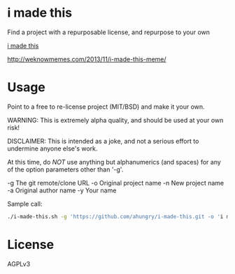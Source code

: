 # i made this

Find a project with a repurposable license, and repurpose to your own

[i made this](http://weknowmemes.com/wp-content/uploads/2013/11/i-made-this-comic.jpg)

http://weknowmemes.com/2013/11/i-made-this-meme/

# Usage

Point to a free to re-license project (MIT/BSD) and make it your own.

WARNING: This is extremely alpha quality, and should be used at your own risk!

DISCLAIMER: This is intended as a joke, and not a serious effort to
undermine anyone else's work.

At this time, do *NOT* use anything but alphanumerics (and spaces) for
any of the option parameters other than '-g'.

  -g  The git remote/clone URL
  -o  Original project name
  -n  New project name
  -a  Original author name
  -y  Your name

Sample call:

```sh
./i-made-this.sh -g 'https://github.com/ahungry/i-made-this.git -o 'i made this' -n 'my project' -a 'Matthew Carter' -g 'Fake Name'
```

# License

AGPLv3
